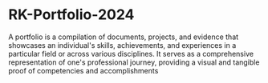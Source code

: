# RK-Portfolio-2024
A portfolio is a compilation of documents, projects, and evidence that showcases an individual's skills, achievements, and experiences in a particular field or across various disciplines. It serves as a comprehensive representation of one's professional journey, providing a visual and tangible proof of competencies and accomplishments

